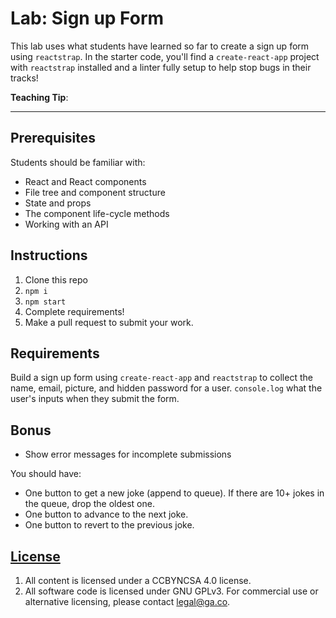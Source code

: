 # Lab: Sign up Form

This lab uses what students have learned so far to create a sign up form using `reactstrap`. In the starter code, you'll find a `create-react-app` project with `reactstrap` installed and a linter fully setup to help stop bugs in their tracks!

**Teaching Tip**:



</aside>

---

## Prerequisites

Students should be familiar with:

-   React and React components
-   File tree and component structure
-   State and props
-   The component life-cycle methods
-   Working with an API

## Instructions

1.  Clone this repo
2.  `npm i`
3.  `npm start`
4.  Complete requirements!
5.  Make a pull request to submit your work.

## Requirements

Build a sign up form using `create-react-app` and `reactstrap` to collect the name, email, picture, and hidden password for a user. `console.log` what the user's inputs when they submit the form.

## Bonus

- Show error messages for incomplete submissions

You should have:

* One button to get a new joke (append to queue). If there are 10+ jokes in the queue, drop the oldest one.
* One button to advance to the next joke.
* One button to revert to the previous joke.

## [License](LICENSE)

1.  All content is licensed under a CC­BY­NC­SA 4.0 license.
1.  All software code is licensed under GNU GPLv3. For commercial use or
    alternative licensing, please contact legal@ga.co.

